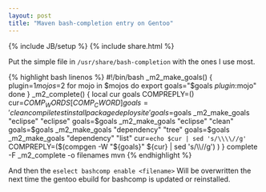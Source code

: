 ```yaml
---
layout: post
title: "Maven bash-completion entry on Gentoo"
---
```

{% include JB/setup %}
{% include share.html %}

Put the simple file in `/usr/share/bash-completion` with the ones I use most.

{% highlight bash linenos %}
#!/bin/bash
_m2_make_goals()
{
plugin=$1
mojos=$2
for mojo in $mojos
do
export goals="$goals $plugin:$mojo"
done
}
_m2_complete()
{
local cur goals
COMPREPLY=()
cur=${COMP_WORDS[COMP_CWORD]}
goals='clean compile test install package deploy site'
goals=$goals _m2_make_goals "eclipse" "eclipse"
goals=$goals _m2_make_goals "eclipse" "clean"
goals=$goals _m2_make_goals "dependency" "tree"
goals=$goals _m2_make_goals "dependency" "list"
cur=`echo $cur | sed 's/\\\\//g'`
COMPREPLY=($(compgen -W "${goals}" ${cur} | sed 's/\\\\//g') )
}
complete -F _m2_complete -o filenames mvn
{% endhighlight %}

And then the ``eselect bashcomp enable <filename>`` Will be
overwritten the next time the gentoo ebuild for bashcomp is updated or
reinstalled.
